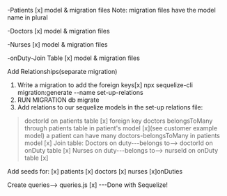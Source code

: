 -Patients
[x] model & migration files 
Note: migration files have the model name in plural 

-Doctors
[x] model & migration files 

-Nurses
[x] model & migration files 


-onDuty-Join Table
[x] model & migration files 

Add Relationships(separate migration)
1. Write a migration to add the foreign keys[x] npx sequelize-cli migration:generate --name set-up-relations
2. RUN MIGRATION db migrate 
3. Add relations to our sequelize models in the set-up relations file:
> doctorId on patients table [x] foreign key 
>doctors belongsToMany through patients table in patient's model [x](see customer example model)
>a patient can have many doctors-belongsToMany in patients model [x]
Join table:
>Doctors on duty---belongs to--> doctorId on onDuty table [x]
>Nurses on duty---belongs to--> nurseId on onDuty table [x]

Add seeds for:
[x] patients
[x] doctors
[x] nurses
[x]onDuties 


Create queries--> queries.js [x] ---Done with Sequelize! 
